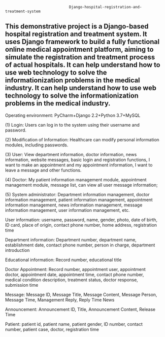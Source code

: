                                  Django-hospital-registration-and-treatment-system
This demonstrative project is a Django-based hospital registration and treatment system. It uses Django framework to build a fully functional online medical appointment platform, 
aiming to simulate the registration and treatment process of actual hospitals. It can help understand how to use web technology to solve the informationization problems in the medical industry. 
It can help understand how to use web technology to solve the informationization problems in the medical industry.
---------------------------------------------------------------------------------------------------------------------------------------------------------------------------------------------------------------------------
Operating environment: PyCharm+Django 2.2+Python 3.7+MySQL

(1) Login: Users can log in to the system using their username and password. 

(2) Modification of Information: Healthcare can modify personal information modules, including passwords. 

(3) User: View department information, doctor information, news information, website messages, basic login and registration functions, I want to make an appointment and my appointment information, I want to leave a message and other functions. 

(4) Doctor: My patient information management module, appointment management module, message list, can view all user message information; 

(5) System administrator: Department information management, doctor information management, patient information management, appointment information management, news information management, message information management, user information management, etc. 

   User information: username, password, name, gender, photo, date of birth, ID card, place of origin, contact phone number, home address, registration time
   
   Department information: Department number, department name, establishment date, contact phone number, person in charge, department introduction 
   
   Educational information: Record number, educational title
   

   Doctor Appointment: Record number, appointment user, appointment doctor, appointment date, appointment time, contact phone number, medical condition description, treatment status, doctor response, submission time

   
   Message: Message ID, Message Title, Message Content, Message Person, Message Time, Management Reply, Reply Time News 

  
  Announcement: Announcement ID, Title, Announcement Content, Release Time

  
  Patient: patient id, patient name, patient gender, ID number, contact number, patient case, doctor, registration time
